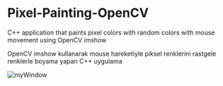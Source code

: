 # Pixel-Painting-OpenCV

C++ application that paints pixel colors with random colors with mouse movement using OpenCV imshow

OpenCV imshow kullanarak mouse hareketiyle piksel renklerini rastgele renklerle boyama yapan C++ uygulama


![myWindow](https://user-images.githubusercontent.com/61952281/188642941-2f407bba-1948-4560-87ce-5fc08640f8a7.png)
